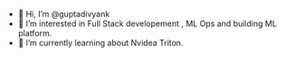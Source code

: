 - 👋 Hi, I’m @guptadivyank
- 👀 I’m interested in Full Stack developement , ML Ops and building ML platform.
- 🌱 I’m currently learning about Nvidea Triton.

<!---
guptadivyank/guptadivyank is a ✨ special ✨ repository because its `README.md` (this file) appears on your GitHub profile.
You can click the Preview link to take a look at your changes.
--->
